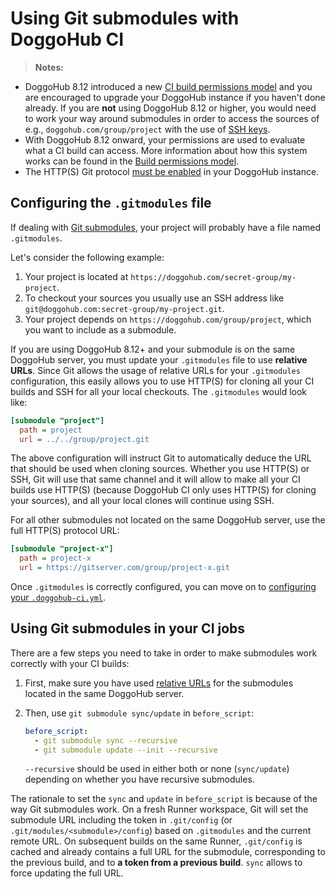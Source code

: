 # Using Git submodules with DoggoHub CI

> **Notes:**
- DoggoHub 8.12 introduced a new [CI build permissions model][newperms] and you
  are encouraged to upgrade your DoggoHub instance if you haven't done already.
  If you are **not** using DoggoHub 8.12 or higher, you would need to work your way
  around submodules in order to access the sources of e.g., `doggohub.com/group/project`
  with the use of [SSH keys](ssh_keys/README.md).
- With DoggoHub 8.12 onward, your permissions are used to evaluate what a CI build
  can access. More information about how this system works can be found in the
  [Build permissions model](../user/permissions.md#builds-permissions).
- The HTTP(S) Git protocol [must be enabled][gitpro] in your DoggoHub instance.

## Configuring the `.gitmodules` file

If dealing with [Git submodules][gitscm], your project will probably have a file
named `.gitmodules`.

Let's consider the following example:

1. Your project is located at `https://doggohub.com/secret-group/my-project`.
1. To checkout your sources you usually use an SSH address like
   `git@doggohub.com:secret-group/my-project.git`.
1. Your project depends on `https://doggohub.com/group/project`, which you want
   to include as a submodule.

If you are using DoggoHub 8.12+ and your submodule is on the same DoggoHub server,
you must update your `.gitmodules` file to use **relative URLs**.
Since Git allows the usage of relative URLs for your `.gitmodules` configuration,
this easily allows you to use HTTP(S) for cloning all your CI builds and SSH
for all your local checkouts. The `.gitmodules` would look like:

```ini
[submodule "project"]
  path = project
  url = ../../group/project.git
```

The above configuration will instruct Git to automatically deduce the URL that
should be used when cloning sources. Whether you use HTTP(S) or SSH, Git will use
that same channel and it will allow to make all your CI builds use HTTP(S)
(because DoggoHub CI only uses HTTP(S) for cloning your sources), and all your local
clones will continue using SSH.

For all other submodules not located on the same DoggoHub server, use the full
HTTP(S) protocol URL:

```ini
[submodule "project-x"]
  path = project-x
  url = https://gitserver.com/group/project-x.git
```

Once `.gitmodules` is correctly configured, you can move on to
[configuring your `.doggohub-ci.yml`](#using-git-submodules-in-your-ci-jobs).

## Using Git submodules in your CI jobs

There are a few steps you need to take in order to make submodules work
correctly with your CI builds:

1. First, make sure you have used [relative URLs](#configuring-the-gitmodules-file)
   for the submodules located in the same DoggoHub server.
1. Then, use `git submodule sync/update` in `before_script`:

    ```yaml
    before_script:
      - git submodule sync --recursive
      - git submodule update --init --recursive
    ```

    `--recursive` should be used in either both or none (`sync/update`) depending on
    whether you have recursive submodules.

The rationale to set the `sync` and `update` in `before_script` is because of
the way Git submodules work. On a fresh Runner workspace, Git will set the
submodule URL including the token in `.git/config`
(or `.git/modules/<submodule>/config`) based on `.gitmodules` and the current
remote URL. On subsequent builds on the same Runner, `.git/config` is cached
and already contains a full URL for the submodule, corresponding to the previous
build, and to **a token from a previous build**. `sync` allows to force updating
the full URL.

[gitpro]: ../user/admin_area/settings/visibility_and_access_controls.md#enabled-git-access-protocols
[gitscm]: https://git-scm.com/book/en/v2/Git-Tools-Submodules "Git submodules documentation"
[newperms]: ../user/project/new_ci_build_permissions_model.md
